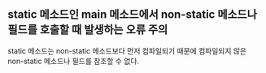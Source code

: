 ## static 메소드인 main 메소드에서 non-static 메소드나 필드를 호출할 때 발생하는 오류 주의

static 메소드는 non-static 메소드보다 먼저 컴파일되기 때문에 컴파일되지 않은 non-static 메소드나 필드를 참조할 수 없다.
